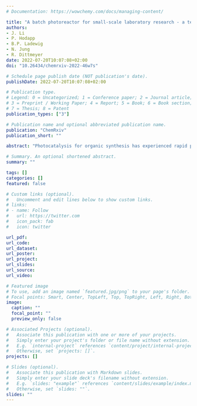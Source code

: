 ```yaml
---
# Documentation: https://wowchemy.com/docs/managing-content/

title: "A batch photoreactor for small-scale laboratory research - a technical note"
authors:
- J. Li
- P. Hodapp
- B.P. Ladewig
- N. Jung
- R. Dittmeyer
date: 2022-07-20T10:07:08+02:00
doi: "10.26434/chemrxiv-2022-46w7s"

# Schedule page publish date (NOT publication's date).
publishDate: 2022-07-20T10:07:08+02:00

# Publication type.
# Legend: 0 = Uncategorized; 1 = Conference paper; 2 = Journal article;
# 3 = Preprint / Working Paper; 4 = Report; 5 = Book; 6 = Book section;
# 7 = Thesis; 8 = Patent
publication_types: ["3"]

# Publication name and optional abbreviated publication name.
publication: "ChemRxiv"
publication_short: ""

abstract: "Photocatalysis for organic synthesis has experienced rapid progress over the last decades, which serves as an alternative to conventional synthetic routines. However, the photochemical reactor setup of many published works remains ambiguous due to missing standardized protocols. Therefore, a general design of batch photoreactor is required to circumvent the problem of difficult reproducibility and experimental inconsistencies. In this report which we have termed a technical note, a novel batch photoreactor with temperature feedback control and modulated light intensity was assembled from several low-cost, commercially available components, which will assist other researchers to reproduce this standardized reactor for use in their own research."

# Summary. An optional shortened abstract.
summary: ""

tags: []
categories: []
featured: false

# Custom links (optional).
#   Uncomment and edit lines below to show custom links.
# links:
# - name: Follow
#   url: https://twitter.com
#   icon_pack: fab
#   icon: twitter

url_pdf:
url_code:
url_dataset:
url_poster:
url_project:
url_slides:
url_source:
url_video:

# Featured image
# To use, add an image named `featured.jpg/png` to your page's folder.
# Focal points: Smart, Center, TopLeft, Top, TopRight, Left, Right, BottomLeft, Bottom, BottomRight.
image:
  caption: ""
  focal_point: ""
  preview_only: false

# Associated Projects (optional).
#   Associate this publication with one or more of your projects.
#   Simply enter your project's folder or file name without extension.
#   E.g. `internal-project` references `content/project/internal-project/index.md`.
#   Otherwise, set `projects: []`.
projects: []

# Slides (optional).
#   Associate this publication with Markdown slides.
#   Simply enter your slide deck's filename without extension.
#   E.g. `slides: "example"` references `content/slides/example/index.md`.
#   Otherwise, set `slides: ""`.
slides: ""
---
```

